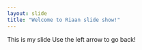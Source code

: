 ```yaml
---
layout: slide
title: "Welcome to Riaan slide show!"
---
```

This is my slide
Use the left arrow to go back!